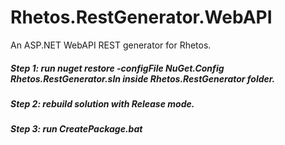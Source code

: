 # Rhetos.RestGenerator.WebAPI
An ASP.NET WebAPI REST generator for Rhetos.
##### Step 1: run nuget restore -configFile NuGet.Config Rhetos.RestGenerator.sln inside Rhetos.RestGenerator folder.
##### Step 2: rebuild solution with Release mode.
##### Step 3: run CreatePackage.bat
